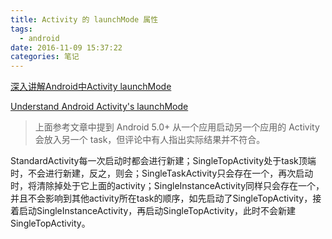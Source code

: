 ```yaml
---
title: Activity 的 launchMode 属性
tags:
  - android
date: 2016-11-09 15:37:22
categories: 笔记
---
```


[深入讲解Android中Activity launchMode](http://droidyue.com/blog/2015/08/16/dive-into-android-activity-launchmode/index.html)

[Understand Android Activity's launchMode](https://inthecheesefactory.com/blog/understand-android-activity-launchmode/en)

> 上面参考文章中提到 Android 5.0+ 从一个应用启动另一个应用的 Activity 会放入另一个 task，但评论中有人指出实际结果并不符合。

​	StandardActivity每一次启动时都会进行新建；SingleTopActivity处于task顶端时，不会进行新建，反之，则会；SingleTaskActivity只会存在一个，再次启动时，将清除掉处于它上面的activity；SingleInstanceActivity同样只会存在一个，并且不会影响到其他activity所在task的顺序，如先启动了SingleTopActivity，接着启动SingleInstanceActivity，再启动SingleTopActivity，此时不会新建SingleTopActivity。